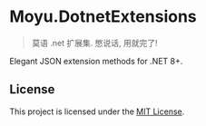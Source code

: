 # Moyu.DotnetExtensions

> 莫语 .net 扩展集. 憋说话, 用就完了!

Elegant JSON extension methods for .NET 8+.

## License

This project is licensed under the [MIT License](./LICENSE).

